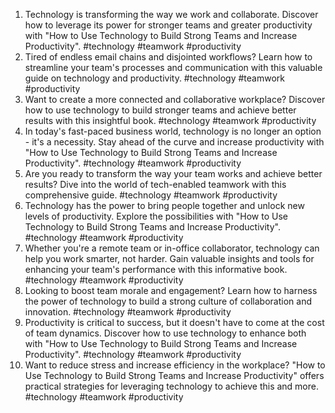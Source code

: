 1. Technology is transforming the way we work and collaborate. Discover how to leverage its power for stronger teams and greater productivity with "How to Use Technology to Build Strong Teams and Increase Productivity". #technology #teamwork #productivity
2. Tired of endless email chains and disjointed workflows? Learn how to streamline your team's processes and communication with this valuable guide on technology and productivity. #technology #teamwork #productivity
3. Want to create a more connected and collaborative workplace? Discover how to use technology to build stronger teams and achieve better results with this insightful book. #technology #teamwork #productivity
4. In today's fast-paced business world, technology is no longer an option - it's a necessity. Stay ahead of the curve and increase productivity with "How to Use Technology to Build Strong Teams and Increase Productivity". #technology #teamwork #productivity
5. Are you ready to transform the way your team works and achieve better results? Dive into the world of tech-enabled teamwork with this comprehensive guide. #technology #teamwork #productivity
6. Technology has the power to bring people together and unlock new levels of productivity. Explore the possibilities with "How to Use Technology to Build Strong Teams and Increase Productivity". #technology #teamwork #productivity
7. Whether you're a remote team or in-office collaborator, technology can help you work smarter, not harder. Gain valuable insights and tools for enhancing your team's performance with this informative book. #technology #teamwork #productivity
8. Looking to boost team morale and engagement? Learn how to harness the power of technology to build a strong culture of collaboration and innovation. #technology #teamwork #productivity
9. Productivity is critical to success, but it doesn't have to come at the cost of team dynamics. Discover how to use technology to enhance both with "How to Use Technology to Build Strong Teams and Increase Productivity". #technology #teamwork #productivity
10. Want to reduce stress and increase efficiency in the workplace? "How to Use Technology to Build Strong Teams and Increase Productivity" offers practical strategies for leveraging technology to achieve this and more. #technology #teamwork #productivity

